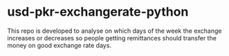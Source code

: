 # usd-pkr-exchangerate-python
This repo is developed to analyse on which days of the week the exchange increases or decreases so people getting remittances should transfer the money on good exchange rate days.
